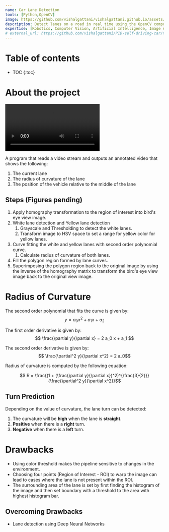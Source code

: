 ```yaml
---
name: Car Lane Detection
tools: [Python,OpenCV]
image: https://github.com/vishalgattani/vishalgattani.github.io/assets/24211929/8d7ffbed-35ff-4611-b795-e28cf1f6d4ea
description: Detect lanes on a road in real time using the OpenCV computer vision library and Python.
expertise: [Robotics, Computer Vision, Artificial Intelligence, Image Analysis]
# external_url: https://github.com/vishalgattani/PID-self-driving-car/tree/main
---
```

<!-- gif == https://github.com/plotly/plotly.py/assets/24211929/6fe06dc7-2680-4467-8ef1-fa05840655ae -->

# Table of contents

* TOC
{:toc}

# About the project

<video src="https://github.com/plotly/plotly.py/assets/24211929/54282046-8a60-4cd3-b1b9-252bb5938b3d" controls="controls" style="max-width: 730px;"></video>


A program that reads a video stream and outputs an annotated video that shows the following:
1. The current lane
2. The radius of curvature of the lane
3. The position of the vehicle relative to the middle of the lane

## Steps (Figures pending)
1. Apply homography transformation to the region of interest into bird's eye view image.
2. White lane detection and Yellow lane detection
   1. Grayscale and Thresholding to detect the white lanes.
   2. Transform image to HSV space to set a range for yellow color for yellow lanes.
3. Curve fitting the white and yellow lanes with second order polynomial curve.
   1. Calculate radius of curvature of both lanes.
4. Fill the polygon region formed by lane curves.
5.  Superimposing the polygon region back to the original image by using the inverse of the homography matrix to transform the bird's eye view image back to the original view image.

# Radius of Curvature

The second order polynomial that fits the curve is given by:
$$ y = a_0 x^2 + a_1 x + a_2 $$

The first order derivative is given by:
$$ \frac{\partial y}{\partial x} = 2 a_0 x + a_1 $$

The second order derivative is given by:
$$ \frac{\partial^2 y}{\partial x^2} = 2 a_0$$

Radius of curvature is computed by the following equation:

$$ R = \frac{(1 + (\frac{\partial y}{\partial x})^2)^{\frac{3}{2}}}{\frac{\partial^2 y}{\partial x^2}}$$


## Turn Prediction
Depending on the value of curvature, the lane turn can be detected:
1. The curvature will be **high** when the lane is **straight**.
2. **Positive** when there is a **right** turn.
3. **Negative** when there is a **left** turn.

# Drawbacks

- Using color threshold makes the pipeline sensitive to changes in the environment.
- Choosing four points (Region of Interest - ROI) to warp the image can lead to cases where the lane is not present within the ROI.
- The surrounding area of the lane is set by first finding the histogram of the image and then set boundary with a threshold to the area with highest histogram bar.

## Overcoming Drawbacks

- Lane detection using Deep Neural Networks